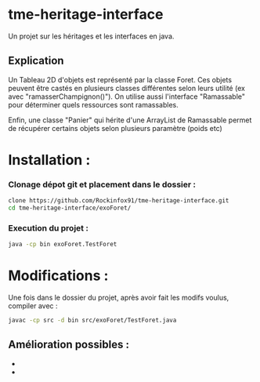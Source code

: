 # tme-heritage-interface
Un projet sur les héritages et les interfaces en java.

## Explication 

Un Tableau 2D d'objets est représenté par la classe Foret. Ces objets peuvent être castés en plusieurs classes différentes selon leurs utilité (ex avec "ramasserChampignon()").
On utilise aussi l'interface "Ramassable" pour déterminer quels ressources sont ramassables.

Enfin, une classe "Panier" qui hérite d'une ArrayList de Ramassable permet de récupérer certains objets selon plusieurs paramètre (poids etc)

# Installation : 

### Clonage dépot git et placement dans le dossier :

```sh
clone https://github.com/Rockinfox91/tme-heritage-interface.git
cd tme-heritage-interface/exoForet/
```

### Execution du projet :

```sh
java -cp bin exoForet.TestForet
```

# Modifications :

Une fois dans le dossier du projet, après avoir fait les modifs voulus, compiler avec :
```sh
javac -cp src -d bin src/exoForet/TestForet.java
```

## Amélioration possibles :

- 
- 
